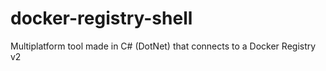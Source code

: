 # docker-registry-shell
Multiplatform tool made in C# (DotNet) that connects to a Docker Registry v2
